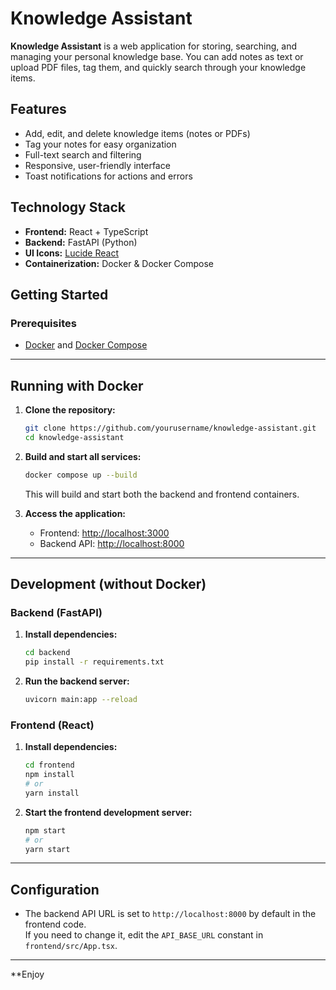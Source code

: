 # Knowledge Assistant

**Knowledge Assistant** is a web application for storing, searching, and managing your personal knowledge base. You can add notes as text or upload PDF files, tag them, and quickly search through your knowledge items.

## Features

- Add, edit, and delete knowledge items (notes or PDFs)
- Tag your notes for easy organization
- Full-text search and filtering
- Responsive, user-friendly interface
- Toast notifications for actions and errors

## Technology Stack

- **Frontend:** React + TypeScript
- **Backend:** FastAPI (Python)
- **UI Icons:** [Lucide React](https://lucide.dev/)
- **Containerization:** Docker & Docker Compose

## Getting Started

### Prerequisites

- [Docker](https://www.docker.com/) and [Docker Compose](https://docs.docker.com/compose/)

---

## Running with Docker

1. **Clone the repository:**
   ```bash
   git clone https://github.com/yourusername/knowledge-assistant.git
   cd knowledge-assistant
   ```

2. **Build and start all services:**
   ```bash
   docker compose up --build
   ```
   This will build and start both the backend and frontend containers.

3. **Access the application:**
   - Frontend: [http://localhost:3000](http://localhost:3000)
   - Backend API: [http://localhost:8000](http://localhost:8000)

---

## Development (without Docker)

### Backend (FastAPI)

1. **Install dependencies:**
   ```bash
   cd backend
   pip install -r requirements.txt
   ```

2. **Run the backend server:**
   ```bash
   uvicorn main:app --reload
   ```

### Frontend (React)

1. **Install dependencies:**
   ```bash
   cd frontend
   npm install
   # or
   yarn install
   ```

2. **Start the frontend development server:**
   ```bash
   npm start
   # or
   yarn start
   ```

---

## Configuration

- The backend API URL is set to `http://localhost:8000` by default in the frontend code.  
  If you need to change it, edit the `API_BASE_URL` constant in `frontend/src/App.tsx`.

---


**Enjoy
